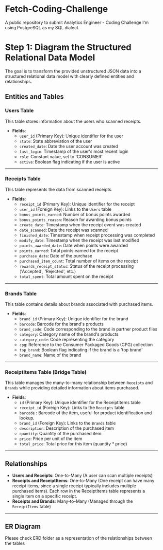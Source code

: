 # Fetch-Coding-Challenge
A public repository to submit Analytics Engineer - Coding Challenge
I'm using PostgreSQL as my SQL dialect.

# Step 1: Diagram the Structured Relational Data Model

The goal is to transform the provided unstructured JSON data into a structured relational data model with clearly defined entities and relationships.

## Entities and Tables

### Users Table
This table stores information about the users who scanned receipts.

- **Fields**:
  - `user_id` (Primary Key): Unique identifier for the user
  - `state`: State abbreviation of the user
  - `created_date`: Date the user account was created
  - `last_login`: Timestamp of the user's most recent login
  - `role`: Constant value, set to 'CONSUMER'
  - `active`: Boolean flag indicating if the user is active

---

### Receipts Table
This table represents the data from scanned receipts.

- **Fields**:
  - `receipt_id` (Primary Key): Unique identifier for the receipt
  - `user_id` (Foreign Key): Links to the `Users` table
  - `bonus_points_earned`: Number of bonus points awarded
  - `bonus_points_reason`: Reason for awarding bonus points
  - `create_date`: Timestamp when the receipt event was created
  - `date_scanned`: Date the receipt was scanned
  - `finished_date`: Timestamp when receipt processing was completed
  - `modify_date`: Timestamp when the receipt was last modified
  - `points_awarded_date`: Date when points were awarded
  - `points_earned`: Total points earned for the receipt
  - `purchase_date`: Date of the purchase
  - `purchased_item_count`: Total number of items on the receipt
  - `rewards_receipt_status`: Status of the receipt processing ('Accepted', 'Rejected', etc.)
  - `total_spent`: Total amount spent on the receipt

---

### Brands Table
This table contains details about brands associated with purchased items.

- **Fields**:
  - `brand_id` (Primary Key): Unique identifier for the brand
  - `barcode`: Barcode for the brand's products
  - `brand_code`: Code corresponding to the brand in partner product files
  - `category`: Category name of the brand's products
  - `category_code`: Code representing the category
  - `cpg`: Reference to the Consumer Packaged Goods (CPG) collection
  - `top_brand`: Boolean flag indicating if the brand is a 'top brand'
  - `brand_name`: Name of the brand

---

### ReceiptItems Table (Bridge Table)
This table manages the many-to-many relationship between `Receipts` and `Brands` while providing detailed information about items purchased.

- **Fields**:
  - `id` (Primary Key): Unique identifier for the ReceiptItems table
  - `receipt_id` (Foreign Key): Links to the `Receipts` table
  - `barcode` : Barcode of the item, useful for product identification and lookup.
  - `brand_id` (Foreign Key): Links to the `Brands` table
  - `description`: Description of the purchased item
  - `quantity`: Quantity of the purchased item
  - `price`: Price per unit of the item
  - `total_price`: Total price for this item (quantity * price)

---

## Relationships

- **Users and Receipts**: One-to-Many (A user can scan multiple receipts)
- **Receipts and ReceiptItems**: One-to-Many (One receipt can have many receipt items, since a single receipt typically includes multiple purchased items). Each row in the ReceiptItems table represents a single item on a specific receipt.
- **Receipts and Brands**: Many-to-Many (Managed through the `ReceiptItems` table)

---

## ER Diagram

Please check ERD folder as a representation of the relationships between the tables

